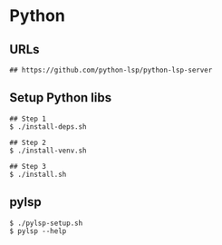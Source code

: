 Python
======

## URLs

```
## https://github.com/python-lsp/python-lsp-server
```

## Setup Python libs

```
## Step 1
$ ./install-deps.sh

## Step 2
$ ./install-venv.sh

## Step 3
$ ./install.sh
```

## pylsp

```
$ ./pylsp-setup.sh
$ pylsp --help
```
